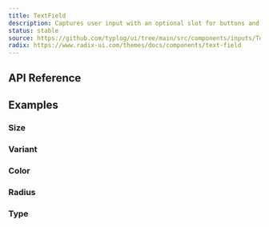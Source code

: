 ```yaml
---
title: TextField
description: Captures user input with an optional slot for buttons and icons.
status: stable
source: https://github.com/typlog/ui/tree/main/src/components/inputs/TextField.vue
radix: https://www.radix-ui.com/themes/docs/components/text-field
---
```


<Example name="text-field/Overview.vue" variant="full" />

## API Reference

<PropsTable name="TextField" />

## Examples

### Size

<Example name="text-field/Size.vue" />

### Variant

<Example name="text-field/Variant.vue" />

### Color

<Example name="text-field/Color.vue" />

### Radius

<Example name="text-field/Radius.vue" />

### Type

<Example name="text-field/Type.vue" />
